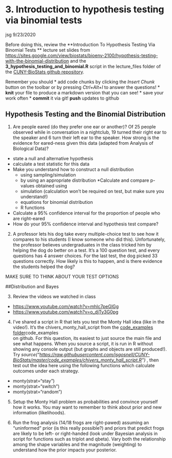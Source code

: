 3\. Introduction to hypothesis testing via binomial tests
================
jsg
9/23/2020

Before doing this, review the **Introduction To Hypothesis Testing Via
Binomial Tests ** lecture set slides from
<https://sites.google.com/view/biostats/bioenv-2100/hypothesis-testing-with-the-binomial-distribution>
and the **3\_hypothesis\_testing\_and\_binomial.R** script in the
lecture\_files folder of the [CUNY-BioStats github
repository](https://github.com/jsgosnell/CUNY-BioStats).

Remember you should \* add code chunks by clicking the *Insert Chunk*
button on the toolbar or by pressing *Ctrl+Alt+I* to answer the
questions\! \* **knit** your file to produce a markdown version that you
can see\! \* save your work often \* **commit** it via git\! **push**
updates to github

## Hypothesis Testing and the Binomial Distribution

1.  Are people eared (do they prefer one ear or another)? Of 25 people
    observed while in conversation in a nightclub, 19 turned their right
    ear to the speaker and 6 turn their left ear to the speaker. How
    strong is the evidence for eared-ness given this data (adapted from
    Analysis of Biological Data)?

<!-- end list -->

  - state a null and alternative hypothesis
  - calculate a test statistic for this data
  - Make you understand how to construct a null distribution
      - using sampling/simulation
      - by using an appropriate distribution \*Calculate and compare
        p-values obtained using
      - simulation (calculation won’t be required on test, but make sure
        you understand\!)
      - equations for binomial distribution
      - R functions
  - Calculate a 95% confidence interval for the proportion of people who
    are right-eared
  - How do your 95% confidence interval and hypothesis test compare?

<!-- end list -->

2.  A professor lets his dog take every multiple-choice test to see how
    it compares to his students (I know someone who did this).
    Unfortunately, the professor believes undergraduates in the class
    tricked him by helping the dog do better on a test. It’s a 100
    question test, and every questions has 4 answer choices. For the
    last test, the dog picked 33 questions correctly. How likely is this
    to happen, and is there evidence the students helped the dog?

MAKE SURE TO THINK ABOUT YOUR TEST OPTIONS

\#\#Distribution and Bayes

3.  Review the videos we watched in class

<!-- end list -->

  - <https://www.youtube.com/watch?v=mhlc7peGlGg>
  - <https://www.youtube.com/watch?v=o_djTy3G0pg>

<!-- end list -->

4.  I’ve shared a script in R that lets you test the Monty Hall idea
    (like in the video\!). It’s the chivers\_monty\_hall\_script from
    the [code\_examples
    folder](https://github.com/jsgosnell/CUNY-BioStats/tree/master/code_examples)code\_examples  
    on github. For this question, its easiest to just source the main
    file and see what happens. When you source a script, it is run in R
    without showing any console output (but graphs and objects are still
    produced\!). Try
    *source(“<https://raw.githubusercontent.com/jsgosnell/CUNY-BioStats/master/code_examples/chivers_monty_hall_script.R>”)*
    , then test out the idea here using the following functions which
    calculate outcomes under each strategy.

<!-- end list -->

  - monty(strat=“stay”)
  - monty(strat=“switch”)
  - monty(strat=“random”)

<!-- end list -->

5.  Setup the Monty Hall problem as probabilities and convince yourself
    how it works. You may want to remember to think about prior and new
    information (likelihoods).

6.  Run the frog analysis (14/18 frogs are right-pawed) assuming an
    “uninformed” prior (is this really possible?) and priors that
    predict frogs are likely to be left- or right-handed (look under
    Bayesian analysis in script for functions such as triplot and
    qbeta). Vary both the relationship among the shape variables and the
    magnitude (weighting) to understand how the prior impacts your
    posterior.
